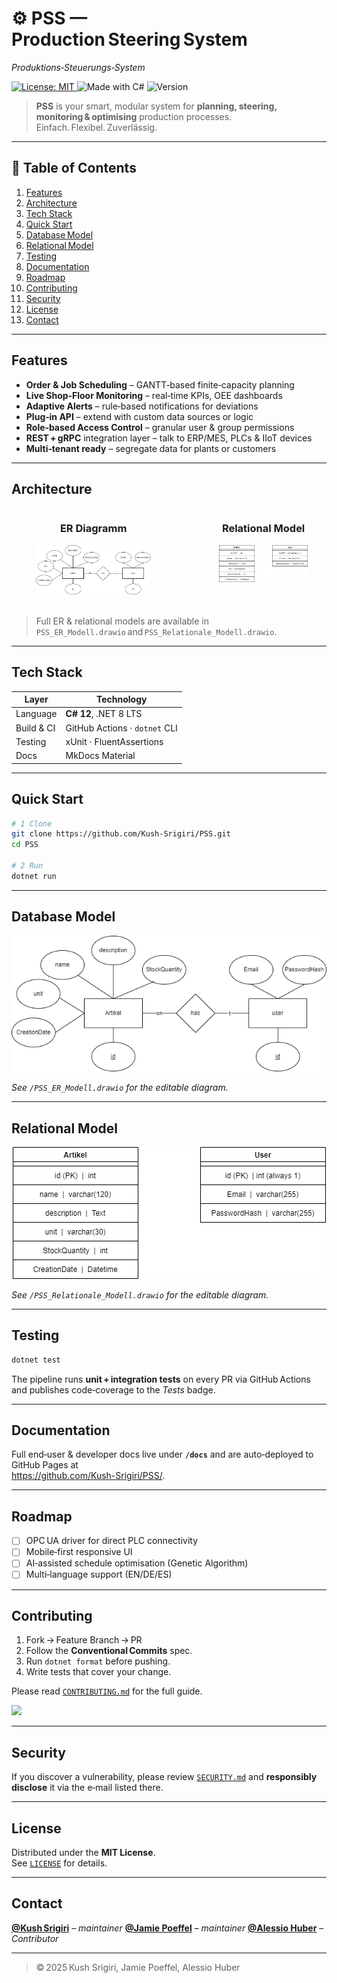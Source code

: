 # ⚙️ PSS — Production Steering System  
*Produktions‑Steuerungs‑System*

<p align="left">
  
  <a href="https://github.com/Kush-Srigiri/PSS/blob/main/LICENSE">
    <img alt="License: MIT" src="https://img.shields.io/badge/license-MIT-blue.svg">
  </a>
  <img alt="Made with C#" src="https://img.shields.io/badge/made%20with-C%23-239120?logo=c-sharp&logoColor=fff">
  <img alt="Version" src="https://img.shields.io/github/v/release/Kush-Srigiri/PSS?include_prereleases">
</p>

> **PSS** is your smart, modular system for **planning, steering, monitoring & optimising** production processes.  
> Einfach. Flexibel. Zuverlässig.

---

## 📑 Table of Contents
1. [Features](#features)
2. [Architecture](#architecture)
3. [Tech Stack](#techstack)
4. [Quick Start](#quickstart)
5. [Database Model](#databasemodel)
6. [Relational Model](#relationalmodel)
7. [Testing](#testing)
8. [Documentation](#documentation)
9. [Roadmap](#roadmap)
10. [Contributing](#contributing)
11. [Security](#security)
12. [License](#license)
13. [Contact](#contact)


---

## Features
- **Order & Job Scheduling** – GANTT‑based finite‑capacity planning  
- **Live Shop‑Floor Monitoring** – real‑time KPIs, OEE dashboards  
- **Adaptive Alerts** – rule‑based notifications for deviations  
- **Plug‑in API** – extend with custom data sources or logic  
- **Role‑based Access Control** – granular user & group permissions  
- **REST + gRPC** integration layer – talk to ERP/MES, PLCs & IIoT devices  
- **Multi‑tenant ready** – segregate data for plants or customers  

---

## Architecture 

<div style="display: flex; justify-content: center; gap: 40px;">
  <div style="text-align: center;">
    <h3>ER Diagramm</h3>
    <img src="https://raw.githubusercontent.com/Kush-Srigiri/PSS/main/PSS_ER_Modell.png" alt="ER Diagramm" style="max-width: 70%; height: auto;">
  </div>
  <div style="text-align: center;">
    <h3>Relational Model</h3>
    <img src="https://raw.githubusercontent.com/Kush-Srigiri/PSS/main/PSS_Relationale_Modell.png" alt="Relational Model" style="max-width: 70%; height: auto;">
  </div>
</div>

<br>


> Full ER & relational models are available in 
> `PSS_ER_Modell.drawio` and `PSS_Relationale_Modell.drawio`.  



---

## Tech Stack
| Layer | Technology |
|-------|------------|
| Language | **C# 12**, .NET 8 LTS |
| Build & CI | GitHub Actions · `dotnet` CLI |
| Testing | xUnit · FluentAssertions |
| Docs | MkDocs Material |

---

## Quick Start 
```bash
# 1 Clone
git clone https://github.com/Kush-Srigiri/PSS.git
cd PSS

# 2 Run
dotnet run 
```


---


## Database Model 

<p align="center">
  <img src="https://raw.githubusercontent.com/Kush-Srigiri/PSS/main/PSS_ER_Modell.png" alt="ER Diagramm">
</p>


*See `/PSS_ER_Modell.drawio` for the editable diagram.*

---

## Relational Model

<p align="center">
  <img src="https://raw.githubusercontent.com/Kush-Srigiri/PSS/main/PSS_Relationale_Modell.png" alt="Relational Model">
</p>


*See `/PSS_Relationale_Modell.drawio` for the editable diagram.*

---

## Testing 
```bash
dotnet test
```
The pipeline runs **unit + integration tests** on every PR via GitHub Actions and publishes code‑coverage to the *Tests* badge.

---

## Documentation
Full end‑user & developer docs live under **`/docs`** and are auto‑deployed to GitHub Pages at  
<https://github.com/Kush-Srigiri/PSS/>.

---

## Roadmap
- [ ] OPC UA driver for direct PLC connectivity  
- [ ] Mobile‑first responsive UI  
- [ ] AI‑assisted schedule optimisation (Genetic Algorithm)  
- [ ] Multi‑language support (EN/DE/ES)  

---

## Contributing
1. Fork → Feature Branch → PR  
2. Follow the **Conventional Commits** spec.  
3. Run `dotnet format` before pushing.  
4. Write tests that cover your change.

Please read [`CONTRIBUTING.md`](CONTRIBUTING.md) for the full guide.

<a href="https://github.com/kush-srigiri/pss/graphs/contributors">
  <img src="https://contrib.rocks/image?&columns=25&max=10000&&repo=kush-srigiri/pss" />
</a>

---

## Security
If you discover a vulnerability, please review [`SECURITY.md`](SECURITY.md) and **responsibly disclose** it via the e‑mail listed there.

---

## License
Distributed under the **MIT License**.  
See [`LICENSE`](LICENSE) for details.

---

## Contact
[**@Kush Srigiri**](https://github.com/Kush-Srigiri) – *maintainer* 
[**@Jamie Poeffel**](https://github.com/Jamie-Poeffel) – *maintainer* 
[**@Alessio Huber**](https://github.com/Alessio-Huber) – *Contributor* 

---

> © 2025 Kush Srigiri, Jamie Poeffel, Alessio Huber



